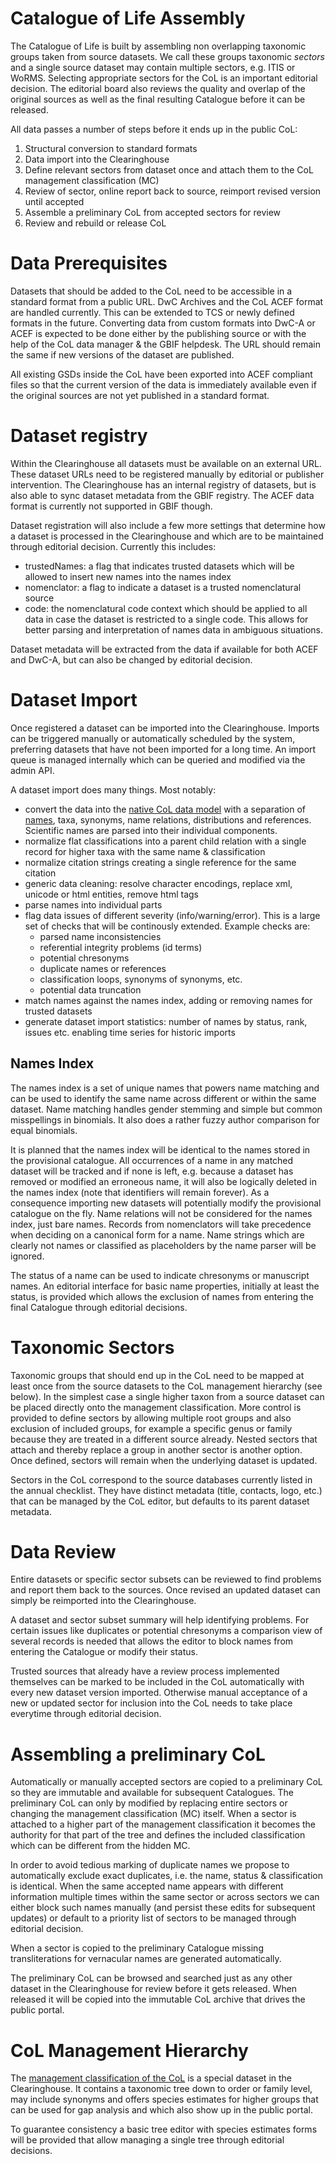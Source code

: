 # Catalogue of Life Assembly

The Catalogue of Life is built by assembling non overlapping taxonomic groups taken from source datasets. We call these groups taxonomic *sectors* and a single source dataset may contain multiple sectors, e.g. ITIS or WoRMS. Selecting appropriate sectors for the CoL is an important editorial decision. The editorial board also reviews the quality and overlap of the original sources as well as the final resulting Catalogue before it can be released.

All data passes a number of steps before it ends up in the public CoL:

 1) Structural conversion to standard formats
 2) Data import into the Clearinghouse
 3) Define relevant sectors from dataset once and attach them to the CoL management classification (MC)
 4) Review of sector, online report back to source, reimport revised version until accepted
 5) Assemble a preliminary CoL from accepted sectors for review
 6) Review and rebuild or release CoL

# Data Prerequisites
Datasets that should be added to the CoL need to be accessible in a standard format from a public URL. DwC Archives and the CoL ACEF format are handled currently. This can be extended to TCS or newly defined formats in the future. Converting data from custom formats into DwC-A or ACEF is expected to be done either by the publishing source or with the help of the CoL data manager & the GBIF helpdesk. The URL should remain the same if new versions of the dataset are published.

All existing GSDs inside the CoL have been exported into ACEF compliant files so that the current version of the data is immediately available even if the original sources are not yet published in a standard format.

# Dataset registry
Within the Clearinghouse all datasets must be available on an external URL. These dataset URLs need to be registered manually by editorial or publisher intervention. The Clearinghouse has an internal registry of datasets, but is also able to sync dataset metadata from the GBIF registry. The ACEF data format is currently not supported in GBIF though.

Dataset registration will also include a few more settings that determine how a dataset is processed in the Clearinghouse and which are to be maintained through editorial decision. Currently this includes:

 - trustedNames: a flag that indicates trusted datasets which will be allowed to insert new names into the names index
 - nomenclator: a flag to indicate a dataset is a trusted nomenclatural source
 - code: the nomenclatural code context which should be applied to all data in case the dataset is restricted to a single code. This allows for better parsing and interpretation of names data in ambiguous situations.

Dataset metadata will be extracted from the data if available for both ACEF and DwC-A, but can also be changed by editorial decision.

# Dataset Import
Once registered a dataset can be imported into the Clearinghouse. Imports can be triggered manually or automatically scheduled by the system, preferring datasets that have not been imported for a long time. An import queue is managed internally which can be queried and modified via the admin API.

A dataset import does many things. Most notably:
 - convert the data into the [native CoL data model](dbschema.png) with a separation of [names](NAMES.md), taxa, synonyms, name relations, distributions and references. Scientific names are parsed into their individual components.
 - normalize flat classifications into a parent child relation with a single record for higher taxa with the same name & classification
 - normalize citation strings creating a single reference for the same citation
 - generic data cleaning: resolve character encodings, replace xml, unicode or html entities, remove html tags
 - parse names into individual parts
 - flag data issues of different severity (info/warning/error). This is a large set of checks that will be continously extended. Example checks are:
    - parsed name inconsistencies
    - referential integrity problems (id terms)
    - potential chresonyms
    - duplicate names or references
    - classification loops, synonyms of synonyms, etc.
    - potential data truncation
 - match names against the names index, adding or removing names for trusted datasets
 - generate dataset import statistics: number of names by status, rank, issues etc. enabling time series for historic imports

## Names Index
The names index is a set of unique names that powers name matching and can be used to identify the same name across different or within the same dataset. Name matching handles gender stemming and simple but common misspellings in binomials. It also does a rather fuzzy author comparison for equal binomials.

It is planned that the names index will be identical to the names stored in the provisional catalogue. All occurrences of a name in any matched dataset will be tracked and if none is left, e.g. because a dataset has removed or modified an erroneous name, it will also be logically deleted in the names index (note that identifiers will remain forever). As a consequence importing new datasets will potentially modify the provisional catalogue on the fly. Name relations will not be considered for the names index, just bare names. Records from nomenclators will take precedence when deciding on a canonical form for a name. Name strings which are clearly not names or classified as placeholders by the name parser will be ignored.

The status of a name can be used to indicate chresonyms or manuscript names. An editorial interface for basic name properties, initially at least the status, is provided which allows the exclusion of names from entering the final Catalogue through editorial decisions.

# Taxonomic Sectors
Taxonomic groups that should end up in the CoL need to be mapped at least once from the source datasets to the CoL management hierarchy (see below). In the simplest case a single higher taxon from a source dataset can be placed directly onto the management classification. More control is provided to define sectors by allowing multiple root groups and also exclusion of included groups, for example a specific genus or family because they are treated in a different source already. Nested sectors that attach and thereby replace a group in another sector is another option. Once defined, sectors will remain when the underlying dataset is updated.

Sectors in the CoL correspond to the source databases currently listed in the annual checklist. They have distinct metadata (title, contacts, logo, etc.) that can be managed by the CoL editor, but defaults to its parent dataset metadata.

# Data Review
Entire datasets or specific sector subsets can be reviewed to find problems and report them back to the sources. Once revised an updated dataset can simply be reimported into the Clearinghouse.

A dataset and sector subset summary will help identifying problems. For certain issues like duplicates or potential chresonyms a comparison view of several records is needed that allows the editor to block names from entering the Catalogue or modify their status.

Trusted sources that already have a review process implemented themselves can be marked to be included in the CoL automatically with every new dataset version imported. Otherwise manual acceptance of a new or updated sector for inclusion into the CoL needs to take place everytime through editorial decision. 

# Assembling a preliminary CoL
Automatically or manually accepted sectors are copied to a preliminary CoL so they are immutable and available for subsequent Catalogues. The preliminary CoL can only by modified by replacing entire sectors or changing the management classification (MC) itself. When a sector is attached to a higher part of the management classification it becomes the authority for that part of the tree and defines the included classification which can be different from the hidden MC. 

In order to avoid tedious marking of duplicate names we propose to automatically exclude exact duplicates, i.e. the name, status & classification is identical. When the same accepted name appears with different information multiple times within the same sector or across sectors we can either block such names manually (and persist these edits for subsequent updates) or default to a priority list of sectors to be managed through editorial decision.

When a sector is copied to the preliminary Catalogue missing transliterations for vernacular names are generated automatically.

The preliminary CoL can be browsed and searched just as any other dataset in the Clearinghouse for review before it gets released. When released it will be copied into the immutable CoL archive that drives the public portal.

# CoL Management Hierarchy
The [management classification of the CoL](http://www.catalogueoflife.org/col/info/hierarchy) is a special dataset in the Clearinghouse. It contains a taxonomic tree down to order or family level, may include synonyms and offers species estimates for higher groups that can be used for gap analysis and which also show up in the public portal.

To guarantee consistency a basic tree editor with species estimates forms will be provided that allow managing a single tree through editorial decisions.
